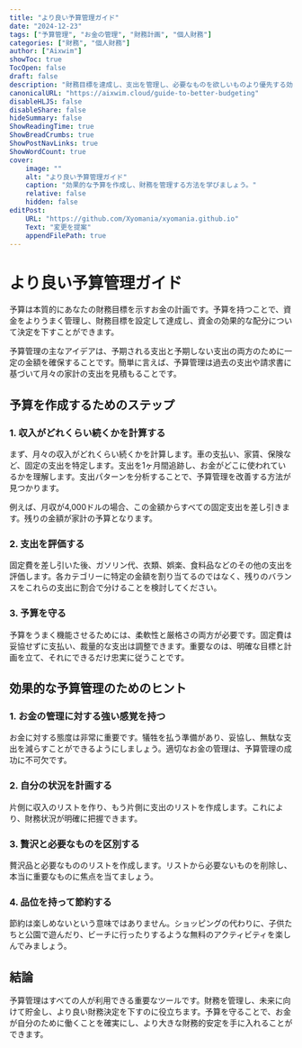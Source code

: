```yaml
---
title: "より良い予算管理ガイド"
date: "2024-12-23"
tags: ["予算管理", "お金の管理", "財務計画", "個人財務"]
categories: ["財務", "個人財務"]
author: ["Aixwim"]
showToc: true
TocOpen: false
draft: false
description: "財務目標を達成し、支出を管理し、必要なものを欲しいものより優先する効果的な予算の作成方法を学びましょう。"
canonicalURL: "https://aixwim.cloud/guide-to-better-budgeting"
disableHLJS: false
disableShare: false
hideSummary: false
ShowReadingTime: true
ShowBreadCrumbs: true
ShowPostNavLinks: true
ShowWordCount: true
cover:
    image: ""
    alt: "より良い予算管理ガイド"
    caption: "効果的な予算を作成し、財務を管理する方法を学びましょう。"
    relative: false
    hidden: false
editPost:
    URL: "https://github.com/Xyomania/xyomania.github.io"
    Text: "変更を提案"
    appendFilePath: true
---
```


# より良い予算管理ガイド

予算は本質的にあなたの財務目標を示すお金の計画です。予算を持つことで、資金をよりうまく管理し、財務目標を設定して達成し、資金の効果的な配分について決定を下すことができます。

予算管理の主なアイデアは、予期される支出と予期しない支出の両方のために一定の金額を確保することです。簡単に言えば、予算管理は過去の支出や請求書に基づいて月々の家計の支出を見積もることです。

## 予算を作成するためのステップ

### 1. **収入がどれくらい続くかを計算する**

まず、月々の収入がどれくらい続くかを計算します。車の支払い、家賃、保険など、固定の支出を特定します。支出を1ヶ月間追跡し、お金がどこに使われているかを理解します。支出パターンを分析することで、予算管理を改善する方法が見つかります。

例えば、月収が4,000ドルの場合、この金額からすべての固定支出を差し引きます。残りの金額が家計の予算となります。

### 2. **支出を評価する**

固定費を差し引いた後、ガソリン代、衣類、娯楽、食料品などのその他の支出を評価します。各カテゴリーに特定の金額を割り当てるのではなく、残りのバランスをこれらの支出に割合で分けることを検討してください。

### 3. **予算を守る**

予算をうまく機能させるためには、柔軟性と厳格さの両方が必要です。固定費は妥協せずに支払い、裁量的な支出は調整できます。重要なのは、明確な目標と計画を立て、それにできるだけ忠実に従うことです。

## 効果的な予算管理のためのヒント

### 1. **お金の管理に対する強い感覚を持つ**

お金に対する態度は非常に重要です。犠牲を払う準備があり、妥協し、無駄な支出を減らすことができるようにしましょう。適切なお金の管理は、予算管理の成功に不可欠です。

### 2. **自分の状況を計画する**

片側に収入のリストを作り、もう片側に支出のリストを作成します。これにより、財務状況が明確に把握できます。

### 3. **贅沢と必要なものを区別する**

贅沢品と必要なもののリストを作成します。リストから必要ないものを削除し、本当に重要なものに焦点を当てましょう。

### 4. **品位を持って節約する**

節約は楽しめないという意味ではありません。ショッピングの代わりに、子供たちと公園で遊んだり、ビーチに行ったりするような無料のアクティビティを楽しんでみましょう。

## 結論

予算管理はすべての人が利用できる重要なツールです。財務を管理し、未来に向けて貯金し、より良い財務決定を下すのに役立ちます。予算を守ることで、お金が自分のために働くことを確実にし、より大きな財務的安定を手に入れることができます。
